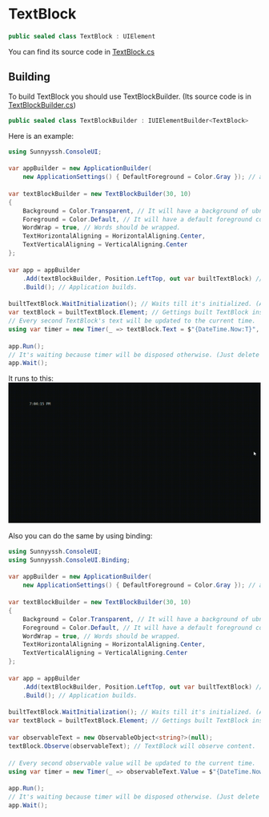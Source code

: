 <h1>TextBlock</h1>

```csharp
public sealed class TextBlock : UIElement
```
You can find its source code in <a href="../src/UIElements/TextBlock/TextBlock.cs">TextBlock.cs</a>

<h2>Building</h2>
To build TextBlock you should use TextBlockBuilder. (Its source code is in <a href="../src/UIElements/TextBlock/TextBlockBuilder.cs">TextBlockBuilder.cs</a>)
<br/>

```csharp
public sealed class TextBlockBuilder : IUIElementBuilder<TextBlock>
```

Here is an example:

```csharp
using Sunnyyssh.ConsoleUI;

var appBuilder = new ApplicationBuilder(
    new ApplicationSettings() { DefaultForeground = Color.Gray }); // app builder init.

var textBlockBuilder = new TextBlockBuilder(30, 10)
{
    Background = Color.Transparent, // It will have a background of ubnderlying.
    Foreground = Color.Default, // It will have a default foreground color (sepcified by ApplicationSettings).
    WordWrap = true, // Words should be wrapped.
    TextHorizontalAligning = HorizontalAligning.Center,
    TextVerticalAligning = VerticalAligning.Center
};

var app = appBuilder
    .Add(textBlockBuilder, Position.LeftTop, out var builtTextBlock) // Add textBlockBuilder at left top position.
    .Build(); // Application builds.

builtTextBlock.WaitInitialization(); // Waits till it's initialized. (Actually, it won't wait because it's built with application).
var textBlock = builtTextBlock.Element; // Gettings built TextBlock instance.
// Every second TextBlock's text will be updated to the current time.
using var timer = new Timer(_ => textBlock.Text = $"{DateTime.Now:T}", null, 0, 1000);

app.Run();
// It's waiting because timer will be disposed otherwise. (Just delete to check).
app.Wait();
```

It runs to this:
<br/>
<img src="TextBlock.demo.gif">

Also you can do the same by using binding:

```csharp
using Sunnyyssh.ConsoleUI;
using Sunnyyssh.ConsoleUI.Binding;

var appBuilder = new ApplicationBuilder(
    new ApplicationSettings() { DefaultForeground = Color.Gray }); // app builder init.

var textBlockBuilder = new TextBlockBuilder(30, 10)
{
    Background = Color.Transparent, // It will have a background of ubnderlying.
    Foreground = Color.Default, // It will have a default foreground color (sepcified by ApplicationSettings).
    WordWrap = true, // Words should be wrapped.
    TextHorizontalAligning = HorizontalAligning.Center,
    TextVerticalAligning = VerticalAligning.Center
};

var app = appBuilder
    .Add(textBlockBuilder, Position.LeftTop, out var builtTextBlock) // Add textBlockBuilder at left top position.
    .Build(); // Application builds.

builtTextBlock.WaitInitialization(); // Waits till it's initialized. (Actually, it won't wait because it's built with application).
var textBlock = builtTextBlock.Element; // Gettings built TextBlock instance.

var observableText = new ObservableObject<string?>(null);
textBlock.Observe(observableText); // TextBlock will observe content.

// Every second observable value will be updated to the current time.
using var timer = new Timer(_ => observableText.Value = $"{DateTime.Now:T}", null, 0, 1000);

app.Run();
// It's waiting because timer will be disposed otherwise. (Just delete to check).
app.Wait();
```

